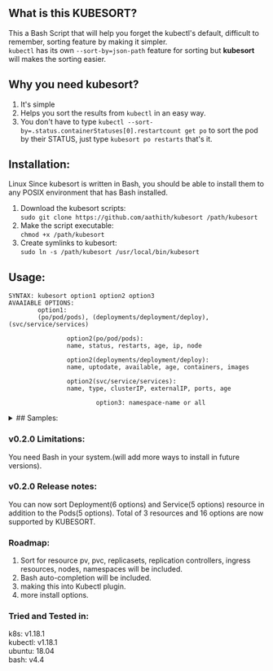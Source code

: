 ## What is this KUBESORT?

This a Bash Script that will help you forget the kubectl's default, difficult to remember, sorting feature by making it simpler.<br>
`kubectl` has its own `--sort-by=json-path` feature for sorting but **kubesort** will makes the sorting easier.

## Why you need kubesort?

1) It's simple
2) Helps you sort the results from `kubectl` in an easy way.
3) You don't have to type `kubectl --sort-by=.status.containerStatuses[0].restartcount get po` to sort the pod by their STATUS, just type `kubesort po restarts` that's it.


## Installation:
Linux
Since kubesort is written in Bash, you should be able to install them to any POSIX environment that has Bash installed.

1) Download the kubesort scripts:<br>
   `sudo git clone https://github.com/aathith/kubesort /path/kubesort`
2) Make the script executable:<br>
   `chmod +x /path/kubesort`
3) Create symlinks to kubesort:<br>
   `sudo ln -s /path/kubesort /usr/local/bin/kubesort`
   
## Usage:
```
SYNTAX: kubesort option1 option2 option3
AVAAIABLE OPTIONS:
        option1:
        (po/pod/pods), (deployments/deployment/deploy), (svc/service/services)

                option2(po/pod/pods):
                name, status, restarts, age, ip, node

                option2(deployments/deployment/deploy):
                name, uptodate, available, age, containers, images

                option2(svc/service/services):
                name, type, clusterIP, externalIP, ports, age

                        option3: namespace-name or all
```
<details>
<summary>## Samples:</summary>
<br>

</details>

### v0.2.0 Limitations:
 You need Bash in your system.(will add more ways to install in future versions).

### v0.2.0 Release notes:
  You can now sort Deployment(6 options) and Service(5 options) resource in addition to the Pods(5 options).
  Total of 3 resources and 16 options are now supported by KUBESORT.


### Roadmap:
1) Sort for resource pv, pvc, replicasets, replication controllers, ingress resources, nodes, namespaces will be included.
2) Bash auto-completion will be included.
3) making this into Kubectl plugin.
4) more install options.


### Tried and Tested in:
   k8s: v1.18.1<br>
   kubectl: v1.18.1<br>
   ubuntu: 18.04<br>
   bash: v4.4<br>
